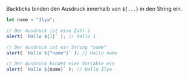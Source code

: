 
Backticks binden den Ausdruck innerhalb von `${...}` in den String ein.

```js run
let name = "Ilya";

// Der Ausdruck ist eine Zahl 1
alert( `Hallo ${1}` ); // Hallo 1

// Der Ausdruck ist ein String "name"
alert( `Hallo ${"name"}` ); // Hallo name

// Der Ausdruck bindet eine Variable ein
alert( `Hallo ${name}` ); // Hallo Ilya
```
